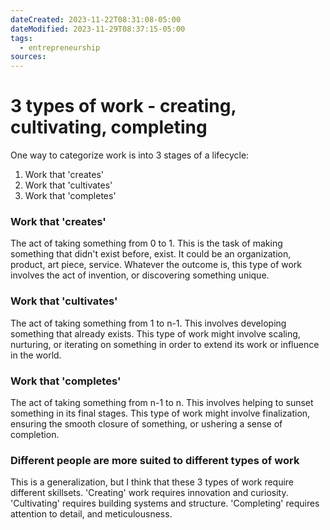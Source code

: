```yaml
---
dateCreated: 2023-11-22T08:31:08-05:00
dateModified: 2023-11-29T08:37:15-05:00
tags:
  - entrepreneurship
sources: 
---
```


# 3 types of work - creating, cultivating, completing

One way to categorize work is into 3 stages of a lifecycle:
1. Work that 'creates'
2. Work that 'cultivates'
3. Work that 'completes'
### Work that 'creates'
The act of taking something from 0 to 1. This is the task of making something that didn't exist before, exist. It could be an organization, product, art piece, service. Whatever the outcome is, this type of work involves the act of invention, or discovering something unique.
### Work that 'cultivates'
The act of taking something from 1 to n-1. This involves developing something that already exists. This type of work might involve scaling, nurturing, or iterating on something in order to extend its work or influence in the world.
### Work that 'completes'
The act of taking something from n-1 to n. This involves helping to sunset something in its final stages. This type of work might involve finalization, ensuring the smooth closure of something, or ushering a sense of completion.

### Different people are more suited to different types of work
This is a generalization, but I think that these 3 types of work require different skillsets. 'Creating' work requires innovation and curiosity. 'Cultivating' requires building systems and structure. 'Completing' requires attention to detail, and meticulousness.
